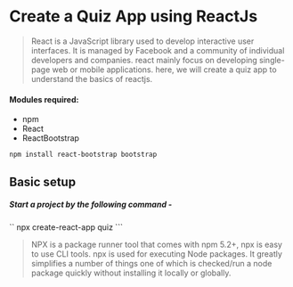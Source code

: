 # Create a Quiz App using ReactJs

 >React is a JavaScript library used to develop interactive user interfaces. It is managed by Facebook and a community of individual developers and companies. react mainly focus on developing single-page web or mobile applications. here, we will create a quiz app to understand the basics of reactjs.

#### Modules required:
- npm
- React
- ReactBootstrap

`` npm install react-bootstrap bootstrap `` 

## Basic setup
##### Start a project by the following command -

`` npx create-react-app quiz ```

> NPX is a package runner tool that comes with npm 5.2+, npx is easy to use CLI tools. npx is used for executing Node packages. It greatly simplifies a number of things one of which is checked/run a node package quickly without installing it locally or globally.
